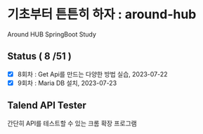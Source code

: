 # 기초부터 튼튼히 하자 : around-hub
Around HUB SpringBoot Study

## Status ( 8 /51 )

- [x] 8회차 : Get Api를 만드는 다양한 방법 실습, 2023-07-22
- [x] 9회차 : Maria DB 설치, 2023-07-23

## Talend API Tester

간단히 API를 테스트할 수 있는 크롬 확장 프로그램
